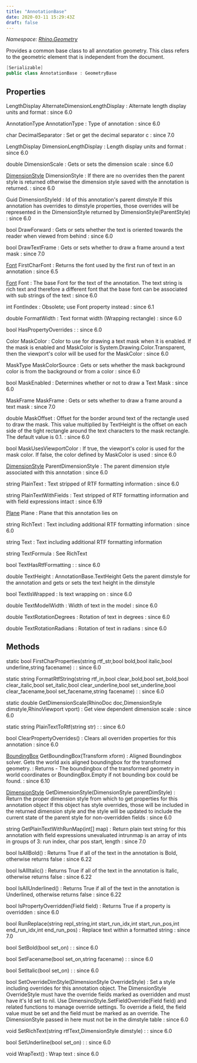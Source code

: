 ```yaml
---
title: "AnnotationBase"
date: 2020-03-11 15:29:43Z
draft: false
---
```


*Namespace: [Rhino.Geometry](../)*

Provides a common base class to all annotation geometry.
   This class refers to the geometric element that is independent from the document.
```cs
[Serializable]
public class AnnotationBase : GeometryBase
```
## Properties

LengthDisplay AlternateDimensionLengthDisplay
: Alternate length display units and format
: since 6.0

AnnotationType AnnotationType
: Type of annotation
: since 6.0

char DecimalSeparator
: Set or get the decimal separator c
: since 7.0

LengthDisplay DimensionLengthDisplay
: Length display units and format
: since 6.0

double DimensionScale
: Gets or sets the dimension scale
: since 6.0

[DimensionStyle](/rhinocommon/rhino/docobjects/dimensionstyle/) DimensionStyle
: If there are no overrides then the parent style is returned otherwise the dimension style saved with the annotation is returned.
: since 6.0

Guid DimensionStyleId
: Id of this annotation's parent dimstyle
     If this annotation has overrides to dimstyle properties, 
     those overrides will be represented in the DimensionStyle
     returned by DimensionStyle(ParentStyle)
: since 6.0

bool DrawForward
: Gets or sets whether the text is oriented towards the reader when viewed from behind
: since 6.0

bool DrawTextFrame
: Gets or sets whether to draw a frame around a text mask
: since 7.0

[Font](/rhinocommon/rhino/docobjects/font/) FirstCharFont
: Returns the font used by the first run of text in an annotation
: since 6.5

[Font](/rhinocommon/rhino/docobjects/font/) Font
: The base Font for the text of the annotation.  The text string is rich text and therefore a different font that the base font can be associated with sub strings of the text
: since 6.0

int FontIndex
: Obsolete; use Font property instead
: since 6.1

double FormatWidth
: Text format width (Wrapping rectangle)
: since 6.0

bool HasPropertyOverrides
: 
: since 6.0

Color MaskColor
: Color to use for drawing a text mask when it is enabled. If the mask is
     enabled and MaskColor is System.Drawing.Color.Transparent, then the
     viewport's color will be used for the MaskColor
: since 6.0

MaskType MaskColorSource
: Gets or sets whether the mask background color is from the background or from a color
: since 6.0

bool MaskEnabled
: Determines whether or not to draw a Text Mask
: since 6.0

MaskFrame MaskFrame
: Gets or sets whether to draw a frame around a text mask
: since 7.0

double MaskOffset
: Offset for the border around text of the rectangle used to draw the mask.  This 
     value multiplied by TextHeight is the offset on each side of the tight rectangle 
     around the text characters to the mask rectangle. The default value is 0.1.
: since 6.0

bool MaskUsesViewportColor
: If true, the viewport's color is used for the mask color. If
     false, the color defined by MaskColor is used
: since 6.0

[DimensionStyle](/rhinocommon/rhino/docobjects/dimensionstyle/) ParentDimensionStyle
: The parent dimension style associated with this annotation
: since 6.0

string PlainText
: Text stripped of RTF formatting information
: since 6.0

string PlainTextWithFields
: Text stripped of RTF formatting information and with field expressions intact
: since 6.19

[Plane](/rhinocommon/rhino/geometry/plane/) Plane
: Plane that this annotation lies on

string RichText
: Text including additional RTF formatting information
: since 6.0

string Text
: Text including additional RTF formatting information

string TextFormula
: See RichText

bool TextHasRtfFormatting
: 
: since 6.0

double TextHeight
: AnnotationBase.TextHeight
     Gets the parent dimstyle for the annotation and 
     gets or sets the text height in the dimstyle

bool TextIsWrapped
: Is text wrapping on
: since 6.0

double TextModelWidth
: Width of text in the model
: since 6.0

double TextRotationDegrees
: Rotation of text in degrees
: since 6.0

double TextRotationRadians
: Rotation of text in radians
: since 6.0
## Methods

static bool FirstCharProperties(string rtf_str,bool bold,bool italic,bool underline,string facename)
: 
: since 6.0

static string FormatRtfString(string rtf_in,bool clear_bold,bool set_bold,bool clear_italic,bool set_italic,bool clear_underline,bool set_underline,bool clear_facename,bool set_facename,string facename)
: 
: since 6.0

static double GetDimensionScale(RhinoDoc doc,DimensionStyle dimstyle,RhinoViewport vport)
: Get view dependent dimension scale
: since 6.0

static string PlainTextToRtf(string str)
: 
: since 6.0

bool ClearPropertyOverrides()
: Clears all overriden properties for this annotation
: since 6.0

[BoundingBox](/rhinocommon/rhino/geometry/boundingbox/) GetBoundingBox(Transform xform)
: Aligned Boundingbox solver. Gets the world axis aligned boundingbox for the transformed geometry.
: Returns - The boundingbox of the transformed geometry in world coordinates 
     or BoundingBox.Empty if not bounding box could be found.
: since 6.10

[DimensionStyle](/rhinocommon/rhino/docobjects/dimensionstyle/) GetDimensionStyle(DimensionStyle parentDimStyle)
: Return the proper dimension style from which to get properties
     for this annotation object
     If this object has style overrides, those will be included in the 
     returned dimension style and the style will be updated to include
     the current state of the parent style for non-overridden fields
: since 6.0

string GetPlainTextWithRunMap(int[] map)
: Return plain text string for this annotation with field expressions unevaluated 
     intrunmap is an array of ints in groups of 3: run index, char pos start, length
: since 7.0

bool IsAllBold()
: Returns True if all of the text in the annotation is Bold, otherwise returns false
: since 6.22

bool IsAllItalic()
: Returns True if all of the text in the annotation is Italic, otherwise returns false
: since 6.22

bool IsAllUnderlined()
: Returns True if all of the text in the annotation is Underlined, otherwise returns false
: since 6.22

bool IsPropertyOverridden(Field field)
: Returns True if a property is overridden
: since 6.0

bool RunReplace(string repl_string,int start_run_idx,int start_run_pos,int end_run_idx,int end_run_pos)
: Replace text within a formatted string
: since 7.0

bool SetBold(bool set_on)
: 
: since 6.0

bool SetFacename(bool set_on,string facename)
: 
: since 6.0

bool SetItalic(bool set_on)
: 
: since 6.0

bool SetOverrideDimStyle(DimensionStyle OverrideStyle)
: Set a style including overrides for this annotation object.
     The DimensionStyle OverrideStyle must have the override fields marked 
     as overridden and must have it's Id set to nil.
     Use DimensinoStyle.SetFieldOverride(Field field) and related functions
     to manage override settings. To override a field, the field value must be set
     and the field must be marked as an override. 
     The DimensionStyle passed in here must not be in the dimstyle table
: since 6.0

void SetRichText(string rtfText,DimensionStyle dimstyle)
: 
: since 6.0

bool SetUnderline(bool set_on)
: 
: since 6.0

void WrapText()
: Wrap text
: since 6.0
